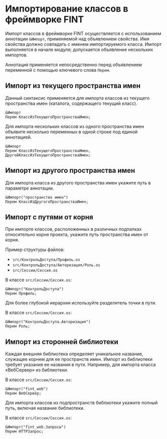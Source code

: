 # Импортирование классов в фреймворке FINT

Импорт классов в фреймворке FINT осуществляется с использованием аннотации `&Импорт`, применяемой над объявлением свойства. Имя свойства должно совпадать с именем импортируемого класса. Импорт выполняется в начале модуля; допускается объявление нескольких импортов.

Аннотация применяется непосредственно перед объявлением переменной с помощью ключевого слова `Перем`.

## Импорт из текущего пространства имен

Данный синтаксис применяется для импорта классов из текущего пространства имен (каталога, содержащего текущий класс).

```bsl
&Импорт
Перем КлассИзТекущегоПространстваИмен;
```

Для импорта нескольких классов из одного пространства имен объявите несколько переменных в одной строке под единой аннотацией.

```bsl
&Импорт
Перем КлассИзТекущегоПространстваИмен, ДругойКлассИзТекущегоПространстваИмен;
```

## Импорт из другого пространства имен

Для импорта класса из другого пространства имен укажите путь в параметре аннотации.

```bsl
&Импорт("пространство имен")
Перем КлассИзДругогоПространстваИмен;
```

## Импорт с путями от корня

При импорте классов, расположенных в различных подпапках относительно корня проекта, укажите путь пространства имен от корня.

Пример структуры файлов:
- `src/КонтрольДоступа/Профиль.os`
- `src/КонтрольДоступа/Авторизация/Роль.os`
- `src/Сессии/Сессия.os`

В классе `src/Сессии/Сессия.os`:

```bsl
&Импорт("КонтрольДоступа")
Перем Профиль;
```

Для более глубокой иерархии используйте разделитель точки в пути.

В классе `src/Сессии/Сессия.os`:

```bsl
&Импорт("КонтрольДоступа.Авторизация")
Перем Роль;
```

## Импорт из сторонней библиотеки

Каждая внешняя библиотека определяет уникальное название, служащее корнем для ее пространств имен. Импорт из библиотеки требует указания ее названия в пути. Например, для импорта класса «ВебСервер» из библиотеки.

В классе `src/Сессии/Сессия.os`:

```bsl
&Импорт("fint_web")
Перем ВебСервер;
```

Для импорта классов из подпространств библиотеки укажите полный путь, включая название библиотеки.

В классе `src/Сессии/Сессия.os`:

```bsl
&Импорт("fint_web.Запросы")
Перем HTTPЗапрос;
```
